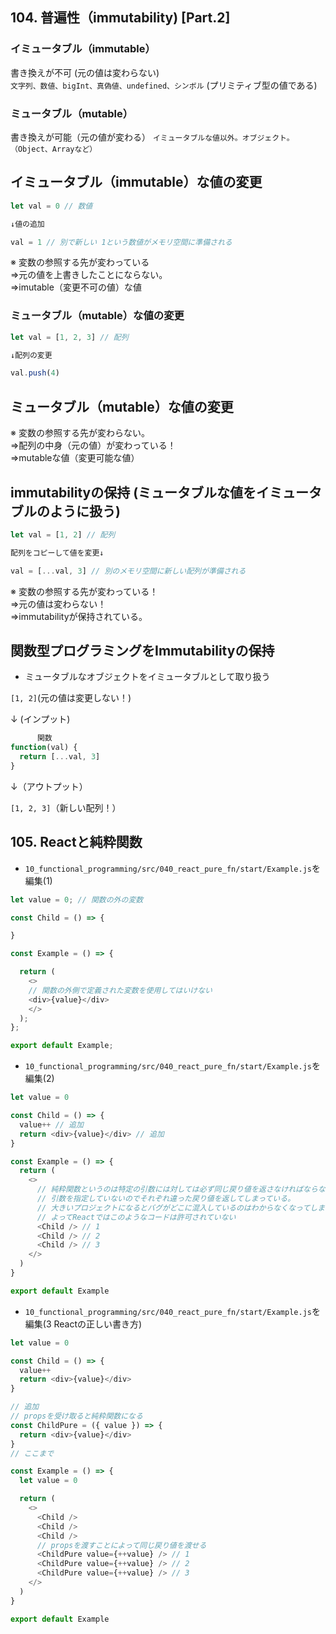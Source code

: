 ## 104. 普遍性（immutability) [Part.2]

### イミュータブル（immutable）

書き換えが不可 (元の値は変わらない)<br>
`文字列、数値、bigInt、真偽値、undefined、シンボル` (プリミティブ型の値である)<br>

### ミュータブル（mutable）

書き換えが可能（元の値が変わる）
`イミュータブルな値以外。オブジェクト。（Object、Arrayなど）`<br>

## イミュータブル（immutable）な値の変更

```js:sample.js
let val = 0 // 数値

↓値の追加

val = 1 // 別で新しい 1という数値がメモリ空間に準備される
```

※ 変数の参照する先が変わっている<br>
  =>元の値を上書きしたことにならない。<br>
  =>imutable（変更不可の値）な値<br>

### ミュータブル（mutable）な値の変更

```js:sample.js
let val = [1, 2, 3] // 配列

↓配列の変更

val.push(4)
```

## ミュータブル（mutable）な値の変更

※ 変数の参照する先が変わらない。<br>
  =>配列の中身（元の値）が変わっている！<br>
  =>mutableな値（変更可能な値）<br>


## immutabilityの保持 (ミュータブルな値をイミュータブルのように扱う)

```js:sample.js
let val = [1, 2] // 配列

配列をコピーして値を変更↓

val = [...val, 3] // 別のメモリ空間に新しい配列が準備される
```

※ 変数の参照する先が変わっている！<br>
  =>元の値は変わらない！<br>
  =>immutabilityが保持されている。<br>

## 関数型プログラミングをImmutabilityの保持

+ ミュータブルなオブジェクトをイミュータブルとして取り扱う<br>

`[1, 2]`(元の値は変更しない！)<br>

↓ (インプット)<br>

```js:sample.js
      関数
function(val) {
  return [...val, 3]
}
```

↓（アウトプット）<br>

`[1, 2, 3]`（新しい配列！）<br>

## 105. Reactと純粋関数

+ `10_functional_programming/src/040_react_pure_fn/start/Example.js`を編集(1)<br>

```js:Example.js
let value = 0; // 関数の外の変数

const Child = () => {

}

const Example = () => {

  return (
    <>
    // 関数の外側で定義された変数を使用してはいけない
    <div>{value}</div>
    </>
  );
};

export default Example;
```

+ `10_functional_programming/src/040_react_pure_fn/start/Example.js`を編集(2)<br>

```js:Example.js
let value = 0

const Child = () => {
  value++ // 追加
  return <div>{value}</div> // 追加
}

const Example = () => {
  return (
    <>
      // 純粋関数というのは特定の引数には対しては必ず同じ戻り値を返さなければならないが。。。
      // 引数を指定していないのでそれぞれ違った戻り値を返してしまっている。
      // 大きいプロジェクトになるとバグがどこに混入しているのはわからなくなってしまう。
      // よってReactではこのようなコードは許可されていない
      <Child /> // 1
      <Child /> // 2
      <Child /> // 3
    </>
  )
}

export default Example
```

+ `10_functional_programming/src/040_react_pure_fn/start/Example.js`を編集(3 Reactの正しい書き方)<br>

```js:Example.js
let value = 0

const Child = () => {
  value++
  return <div>{value}</div>
}

// 追加
// propsを受け取ると純粋関数になる
const ChildPure = ({ value }) => {
  return <div>{value}</div>
}
// ここまで

const Example = () => {
  let value = 0

  return (
    <>
      <Child />
      <Child />
      <Child />
      // propsを渡すことによって同じ戻り値を渡せる
      <ChildPure value={++value} /> // 1
      <ChildPure value={++value} /> // 2
      <ChildPure value={++value} /> // 3
    </>
  )
}

export default Example
```